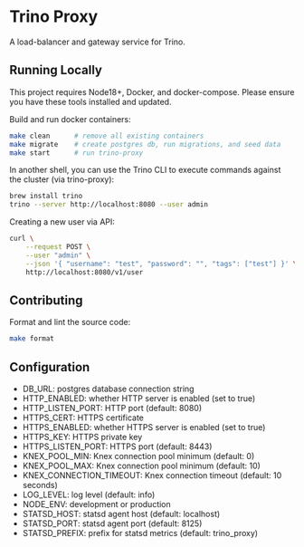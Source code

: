 # Trino Proxy

A load-balancer and gateway service for Trino.

## Running Locally

This project requires Node18+, Docker, and docker-compose. Please ensure you have these tools installed and updated.

Build and run docker containers:

```sh
make clean      # remove all existing containers
make migrate    # create postgres db, run migrations, and seed data
make start      # run trino-proxy
```

In another shell, you can use the Trino CLI to execute commands against the cluster (via trino-proxy):

```sh
brew install trino
trino --server http://localhost:8080 --user admin
```

Creating a new user via API:

```sh
curl \
    --request POST \
    --user "admin" \
    --json '{ "username": "test", "password": "", "tags": ["test"] }' \
    http://localhost:8080/v1/user
```

## Contributing

Format and lint the source code:

```sh
make format
```

## Configuration

- DB_URL: postgres database connection string
- HTTP_ENABLED: whether HTTP server is enabled (set to true)
- HTTP_LISTEN_PORT: HTTP port (default: 8080)
- HTTPS_CERT: HTTPS certificate
- HTTPS_ENABLED: whether HTTPS server is enabled (set to true)
- HTTPS_KEY: HTTPS private key
- HTTPS_LISTEN_PORT: HTTPS port (default: 8443)
- KNEX_POOL_MIN: Knex connection pool minimum (default: 0)
- KNEX_POOL_MAX: Knex connection pool minimum (default: 10)
- KNEX_CONNECTION_TIMEOUT: Knex connection timeout (default: 10 seconds)
- LOG_LEVEL: log level (default: info)
- NODE_ENV: development or production
- STATSD_HOST: statsd agent host (default: localhost)
- STATSD_PORT: statsd agent port (default: 8125)
- STATSD_PREFIX: prefix for statsd metrics (default: trino_proxy)
